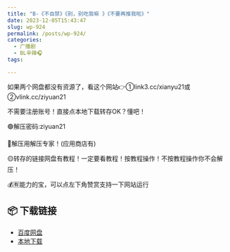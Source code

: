 ```yaml
---
title: "B-《不自禁》《别，别吃我嘛 》《不要再推我啦》"
date: 2023-12-05T15:43:47
slug: wp-924
permalink: /posts/wp-924/
categories:
  - 广播剧
  - BL辛辣🎧
tags:

---
```


如果两个网盘都没有资源了，看这个网站👉①link3.cc/xianyu21或②vlink.cc/ziyuan21

不需要注册账号！直接点本地下载转存OK？懂吧！

🟢解压密码:ziyuan21

🔵解压用解压专家！(应用商店有)

🟡转存的链接网盘有教程！一定要看教程！按教程操作！不按教程操作你不会解压！

💰🈶能力的宝，可以点左下角赞赏支持一下网站运行

## 📦 下载链接
- [百度网盘](https://blziyuan21.com/pay-download/924?key=4d0dbca8ef&down_id=0)
- [本地下载](https://blziyuan21.com/pay-download/924?key=4d0dbca8ef&down_id=1)


